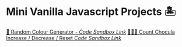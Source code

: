 # Mini Vanilla Javascript Projects 🏝

[🎨 Random Colour Generator - *Code Sandbox Link*](https://codesandbox.io/s/vanilla-js-random-colour-generator-djkjx4)
[🧛🏿‍♂️ Count Chocula Increase / Decrease / Reset *Code Sandbox Link*](https://codesandbox.io/s/increase-decrease-and-reset-number-ui-vg4uvd)